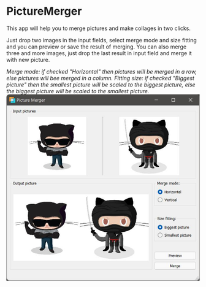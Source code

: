# PictureMerger
This app will help you to merge pictures and make collages in two clicks.

Just drop two images in the input fields, select merge mode and size fitting and you can preview or save the result of merging.
You can also merge three and more images, just drop the last result in input field and merge it with new picture.

*Merge mode: if checked "Horizontal" then pictures will be merged in a row, else pictures will bee merged in a column.*
*Fitting size: if checked "Biggest picture" then the smallest picture will be scaled to the biggest picture, else the biggest picture will be scaled to the smallest picture.*
![alt tag](https://github.com/Thermazote/PictureMerger/raw/master/pictures/1.jpg)
